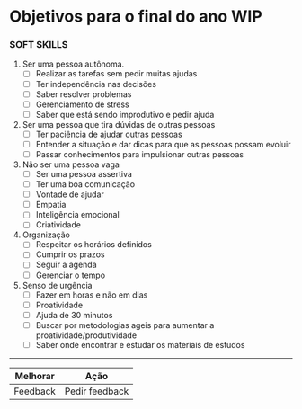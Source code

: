 # Objetivos para o final do ano WIP

### **SOFT SKILLS**

1. Ser uma pessoa autônoma.
    - [ ] Realizar as tarefas sem pedir muitas ajudas
    - [ ] Ter independência nas decisões
    - [ ] Saber resolver problemas
    - [ ] Gerenciamento de stress
    - [ ] Saber que está sendo improdutivo e pedir ajuda
2. Ser uma pessoa que tira dúvidas de outras pessoas
    - [ ] Ter paciência de ajudar outras pessoas
    - [ ] Entender a situação e dar dicas para que as pessoas possam evoluir
    - [ ] Passar conhecimentos para impulsionar outras pessoas
3. Não ser uma pessoa vaga
    - [ ] Ser uma pessoa assertiva
    - [ ] Ter uma boa comunicação
    - [ ] Vontade de ajudar
    - [ ] Empatia
    - [ ] Inteligência emocional
    - [ ] Criatividade
4. Organização
    - [ ] Respeitar os horários definidos
    - [ ] Cumprir os prazos
    - [ ] Seguir a agenda
    - [ ] Gerenciar o tempo
5. Senso de urgência
    - [ ] Fazer em horas e não em dias
    - [ ] Proatividade
    - [ ] Ajuda de 30 minutos
    - [ ] Buscar por metodologias ageis para aumentar a proatividade/produtividade
    - [ ] Saber onde encontrar e estudar os materiais de estudos

---

| Melhorar | Ação |
|---       |   ---|
| Feedback | Pedir feedback |

